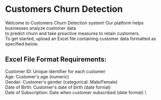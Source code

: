 # Customers Churn Detection
Welcome to Customers Churn Detection system! Our platform helps businesses analyze customer data \
to predict churn and take proactive measures to retain customers. \
To get started, upload an Excel file containing customer data formatted as specified below.
## Excel File Format Requirements:
Customer ID: Unique identifier for each customer \
Age: Customer's age (numeric) \
Gender: Customer's gender (categorical: Male/Female) \
Date of Birth: Customer's date of birth (date format) \
Date of Subscription: Date when customer subscribed (date format) \
